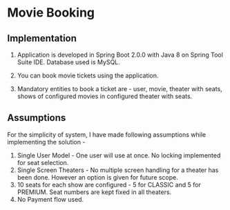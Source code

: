 # Movie Booking

## Implementation

1. Application is developed in Spring Boot 2.0.0 with Java 8 on Spring Tool Suite IDE. Database used is MySQL.

2. You can book movie tickets using the application.

3. Mandatory entities to book a ticket are - user, movie, theater with seats, shows of configured movies in configured theater with seats.


## Assumptions

For the simplicity of system, I have made following assumptions while implementing the solution -

1. Single User Model - One user will use at once. No locking implemented for seat selection. 
2. Single Screen Theaters - No multiple screen handling for a theater has been done. However an option is given for future scope.
3. 10 seats for each show are configured - 5 for CLASSIC and 5 for PREMIUM. Seat numbers are kept fixed in all theaters. 
4. No Payment flow used.


